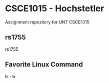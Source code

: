 # CSCE1015 - Hochstetler
Assignment repository for UNT CSCE1015
## rs1755
rs1755
## Favorite Linux Command
ls -la

